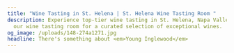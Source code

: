 ```yaml
---
title: "Wine Tasting in St. Helena | St. Helena Wine Tasting Room "
description: Experience top-tier wine tasting in St. Helena, Napa Valley. Visit
  our wine tasting room for a curated selection of exceptional wines.
og_image: /uploads/148-274a1271.jpg
headline: There's something about <em>Young Inglewood</em>
---
```


